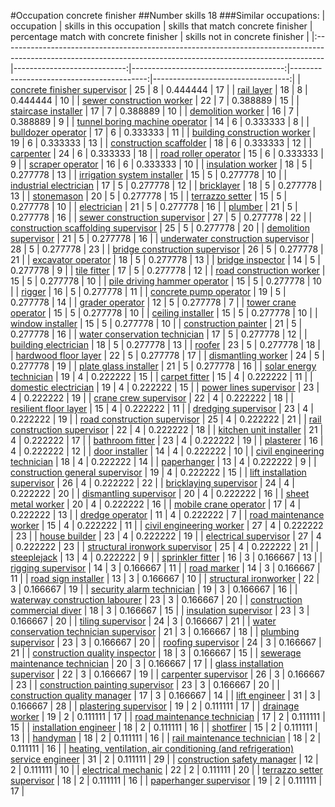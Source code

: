 #Occupation concrete finisher
##Number skills 18
###Similar occupations:
| occupation                                                                                                                                                    |   skills in this occupation |   skills that match concrete finisher |   percentage match with concrete finisher |   skills not in concrete finisher |
|:--------------------------------------------------------------------------------------------------------------------------------------------------------------|----------------------------:|--------------------------------------:|------------------------------------------:|----------------------------------:|
| [concrete finisher supervisor](concrete_finisher_supervisor.md)                                                                                               |                          25 |                                     8 |                                  0.444444 |                                17 |
| [rail layer](rail_layer.md)                                                                                                                                   |                          18 |                                     8 |                                  0.444444 |                                10 |
| [sewer construction worker](sewer_construction_worker.md)                                                                                                     |                          22 |                                     7 |                                  0.388889 |                                15 |
| [staircase installer](staircase_installer.md)                                                                                                                 |                          17 |                                     7 |                                  0.388889 |                                10 |
| [demolition worker](demolition_worker.md)                                                                                                                     |                          16 |                                     7 |                                  0.388889 |                                 9 |
| [tunnel boring machine operator](tunnel_boring_machine_operator.md)                                                                                           |                          14 |                                     6 |                                  0.333333 |                                 8 |
| [bulldozer operator](bulldozer_operator.md)                                                                                                                   |                          17 |                                     6 |                                  0.333333 |                                11 |
| [building construction worker](building_construction_worker.md)                                                                                               |                          19 |                                     6 |                                  0.333333 |                                13 |
| [construction scaffolder](construction_scaffolder.md)                                                                                                         |                          18 |                                     6 |                                  0.333333 |                                12 |
| [carpenter](carpenter.md)                                                                                                                                     |                          24 |                                     6 |                                  0.333333 |                                18 |
| [road roller operator](road_roller_operator.md)                                                                                                               |                          15 |                                     6 |                                  0.333333 |                                 9 |
| [scraper operator](scraper_operator.md)                                                                                                                       |                          16 |                                     6 |                                  0.333333 |                                10 |
| [insulation worker](insulation_worker.md)                                                                                                                     |                          18 |                                     5 |                                  0.277778 |                                13 |
| [irrigation system installer](irrigation_system_installer.md)                                                                                                 |                          15 |                                     5 |                                  0.277778 |                                10 |
| [industrial electrician](industrial_electrician.md)                                                                                                           |                          17 |                                     5 |                                  0.277778 |                                12 |
| [bricklayer](bricklayer.md)                                                                                                                                   |                          18 |                                     5 |                                  0.277778 |                                13 |
| [stonemason](stonemason.md)                                                                                                                                   |                          20 |                                     5 |                                  0.277778 |                                15 |
| [terrazzo setter](terrazzo_setter.md)                                                                                                                         |                          15 |                                     5 |                                  0.277778 |                                10 |
| [electrician](electrician.md)                                                                                                                                 |                          21 |                                     5 |                                  0.277778 |                                16 |
| [plumber](plumber.md)                                                                                                                                         |                          21 |                                     5 |                                  0.277778 |                                16 |
| [sewer construction supervisor](sewer_construction_supervisor.md)                                                                                             |                          27 |                                     5 |                                  0.277778 |                                22 |
| [construction scaffolding supervisor](construction_scaffolding_supervisor.md)                                                                                 |                          25 |                                     5 |                                  0.277778 |                                20 |
| [demolition supervisor](demolition_supervisor.md)                                                                                                             |                          21 |                                     5 |                                  0.277778 |                                16 |
| [underwater construction supervisor](underwater_construction_supervisor.md)                                                                                   |                          28 |                                     5 |                                  0.277778 |                                23 |
| [bridge construction supervisor](bridge_construction_supervisor.md)                                                                                           |                          26 |                                     5 |                                  0.277778 |                                21 |
| [excavator operator](excavator_operator.md)                                                                                                                   |                          18 |                                     5 |                                  0.277778 |                                13 |
| [bridge inspector](bridge_inspector.md)                                                                                                                       |                          14 |                                     5 |                                  0.277778 |                                 9 |
| [tile fitter](tile_fitter.md)                                                                                                                                 |                          17 |                                     5 |                                  0.277778 |                                12 |
| [road construction worker](road_construction_worker.md)                                                                                                       |                          15 |                                     5 |                                  0.277778 |                                10 |
| [pile driving hammer operator](pile_driving_hammer_operator.md)                                                                                               |                          15 |                                     5 |                                  0.277778 |                                10 |
| [rigger](rigger.md)                                                                                                                                           |                          16 |                                     5 |                                  0.277778 |                                11 |
| [concrete pump operator](concrete_pump_operator.md)                                                                                                           |                          19 |                                     5 |                                  0.277778 |                                14 |
| [grader operator](grader_operator.md)                                                                                                                         |                          12 |                                     5 |                                  0.277778 |                                 7 |
| [tower crane operator](tower_crane_operator.md)                                                                                                               |                          15 |                                     5 |                                  0.277778 |                                10 |
| [ceiling installer](ceiling_installer.md)                                                                                                                     |                          15 |                                     5 |                                  0.277778 |                                10 |
| [window installer](window_installer.md)                                                                                                                       |                          15 |                                     5 |                                  0.277778 |                                10 |
| [construction painter](construction_painter.md)                                                                                                               |                          21 |                                     5 |                                  0.277778 |                                16 |
| [water conservation technician](water_conservation_technician.md)                                                                                             |                          17 |                                     5 |                                  0.277778 |                                12 |
| [building electrician](building_electrician.md)                                                                                                               |                          18 |                                     5 |                                  0.277778 |                                13 |
| [roofer](roofer.md)                                                                                                                                           |                          23 |                                     5 |                                  0.277778 |                                18 |
| [hardwood floor layer](hardwood_floor_layer.md)                                                                                                               |                          22 |                                     5 |                                  0.277778 |                                17 |
| [dismantling worker](dismantling_worker.md)                                                                                                                   |                          24 |                                     5 |                                  0.277778 |                                19 |
| [plate glass installer](plate_glass_installer.md)                                                                                                             |                          21 |                                     5 |                                  0.277778 |                                16 |
| [solar energy technician](solar_energy_technician.md)                                                                                                         |                          19 |                                     4 |                                  0.222222 |                                15 |
| [carpet fitter](carpet_fitter.md)                                                                                                                             |                          15 |                                     4 |                                  0.222222 |                                11 |
| [domestic electrician](domestic_electrician.md)                                                                                                               |                          19 |                                     4 |                                  0.222222 |                                15 |
| [power lines supervisor](power_lines_supervisor.md)                                                                                                           |                          23 |                                     4 |                                  0.222222 |                                19 |
| [crane crew supervisor](crane_crew_supervisor.md)                                                                                                             |                          22 |                                     4 |                                  0.222222 |                                18 |
| [resilient floor layer](resilient_floor_layer.md)                                                                                                             |                          15 |                                     4 |                                  0.222222 |                                11 |
| [dredging supervisor](dredging_supervisor.md)                                                                                                                 |                          23 |                                     4 |                                  0.222222 |                                19 |
| [road construction supervisor](road_construction_supervisor.md)                                                                                               |                          25 |                                     4 |                                  0.222222 |                                21 |
| [rail construction supervisor](rail_construction_supervisor.md)                                                                                               |                          22 |                                     4 |                                  0.222222 |                                18 |
| [kitchen unit installer](kitchen_unit_installer.md)                                                                                                           |                          21 |                                     4 |                                  0.222222 |                                17 |
| [bathroom fitter](bathroom_fitter.md)                                                                                                                         |                          23 |                                     4 |                                  0.222222 |                                19 |
| [plasterer](plasterer.md)                                                                                                                                     |                          16 |                                     4 |                                  0.222222 |                                12 |
| [door installer](door_installer.md)                                                                                                                           |                          14 |                                     4 |                                  0.222222 |                                10 |
| [civil engineering technician](civil_engineering_technician.md)                                                                                               |                          18 |                                     4 |                                  0.222222 |                                14 |
| [paperhanger](paperhanger.md)                                                                                                                                 |                          13 |                                     4 |                                  0.222222 |                                 9 |
| [construction general supervisor](construction_general_supervisor.md)                                                                                         |                          19 |                                     4 |                                  0.222222 |                                15 |
| [lift installation supervisor](lift_installation_supervisor.md)                                                                                               |                          26 |                                     4 |                                  0.222222 |                                22 |
| [bricklaying supervisor](bricklaying_supervisor.md)                                                                                                           |                          24 |                                     4 |                                  0.222222 |                                20 |
| [dismantling supervisor](dismantling_supervisor.md)                                                                                                           |                          20 |                                     4 |                                  0.222222 |                                16 |
| [sheet metal worker](sheet_metal_worker.md)                                                                                                                   |                          20 |                                     4 |                                  0.222222 |                                16 |
| [mobile crane operator](mobile_crane_operator.md)                                                                                                             |                          17 |                                     4 |                                  0.222222 |                                13 |
| [dredge operator](dredge_operator.md)                                                                                                                         |                          11 |                                     4 |                                  0.222222 |                                 7 |
| [road maintenance worker](road_maintenance_worker.md)                                                                                                         |                          15 |                                     4 |                                  0.222222 |                                11 |
| [civil engineering worker](civil_engineering_worker.md)                                                                                                       |                          27 |                                     4 |                                  0.222222 |                                23 |
| [house builder](house_builder.md)                                                                                                                             |                          23 |                                     4 |                                  0.222222 |                                19 |
| [electrical supervisor](electrical_supervisor.md)                                                                                                             |                          27 |                                     4 |                                  0.222222 |                                23 |
| [structural ironwork supervisor](structural_ironwork_supervisor.md)                                                                                           |                          25 |                                     4 |                                  0.222222 |                                21 |
| [steeplejack](steeplejack.md)                                                                                                                                 |                          13 |                                     4 |                                  0.222222 |                                 9 |
| [sprinkler fitter](sprinkler_fitter.md)                                                                                                                       |                          16 |                                     3 |                                  0.166667 |                                13 |
| [rigging supervisor](rigging_supervisor.md)                                                                                                                   |                          14 |                                     3 |                                  0.166667 |                                11 |
| [road marker](road_marker.md)                                                                                                                                 |                          14 |                                     3 |                                  0.166667 |                                11 |
| [road sign installer](road_sign_installer.md)                                                                                                                 |                          13 |                                     3 |                                  0.166667 |                                10 |
| [structural ironworker](structural_ironworker.md)                                                                                                             |                          22 |                                     3 |                                  0.166667 |                                19 |
| [security alarm technician](security_alarm_technician.md)                                                                                                     |                          19 |                                     3 |                                  0.166667 |                                16 |
| [waterway construction labourer](waterway_construction_labourer.md)                                                                                           |                          23 |                                     3 |                                  0.166667 |                                20 |
| [construction commercial diver](construction_commercial_diver.md)                                                                                             |                          18 |                                     3 |                                  0.166667 |                                15 |
| [insulation supervisor](insulation_supervisor.md)                                                                                                             |                          23 |                                     3 |                                  0.166667 |                                20 |
| [tiling supervisor](tiling_supervisor.md)                                                                                                                     |                          24 |                                     3 |                                  0.166667 |                                21 |
| [water conservation technician supervisor](water_conservation_technician_supervisor.md)                                                                       |                          21 |                                     3 |                                  0.166667 |                                18 |
| [plumbing supervisor](plumbing_supervisor.md)                                                                                                                 |                          23 |                                     3 |                                  0.166667 |                                20 |
| [roofing supervisor](roofing_supervisor.md)                                                                                                                   |                          24 |                                     3 |                                  0.166667 |                                21 |
| [construction quality inspector](construction_quality_inspector.md)                                                                                           |                          18 |                                     3 |                                  0.166667 |                                15 |
| [sewerage maintenance technician](sewerage_maintenance_technician.md)                                                                                         |                          20 |                                     3 |                                  0.166667 |                                17 |
| [glass installation supervisor](glass_installation_supervisor.md)                                                                                             |                          22 |                                     3 |                                  0.166667 |                                19 |
| [carpenter supervisor](carpenter_supervisor.md)                                                                                                               |                          26 |                                     3 |                                  0.166667 |                                23 |
| [construction painting supervisor](construction_painting_supervisor.md)                                                                                       |                          23 |                                     3 |                                  0.166667 |                                20 |
| [construction quality manager](construction_quality_manager.md)                                                                                               |                          17 |                                     3 |                                  0.166667 |                                14 |
| [lift engineer](lift_engineer.md)                                                                                                                             |                          31 |                                     3 |                                  0.166667 |                                28 |
| [plastering supervisor](plastering_supervisor.md)                                                                                                             |                          19 |                                     2 |                                  0.111111 |                                17 |
| [drainage worker](drainage_worker.md)                                                                                                                         |                          19 |                                     2 |                                  0.111111 |                                17 |
| [road maintenance technician](road_maintenance_technician.md)                                                                                                 |                          17 |                                     2 |                                  0.111111 |                                15 |
| [installation engineer](installation_engineer.md)                                                                                                             |                          18 |                                     2 |                                  0.111111 |                                16 |
| [shotfirer](shotfirer.md)                                                                                                                                     |                          15 |                                     2 |                                  0.111111 |                                13 |
| [handyman](handyman.md)                                                                                                                                       |                          18 |                                     2 |                                  0.111111 |                                16 |
| [rail maintenance technician](rail_maintenance_technician.md)                                                                                                 |                          18 |                                     2 |                                  0.111111 |                                16 |
| [heating, ventilation, air conditioning (and refrigeration) service engineer](heating,_ventilation,_air_conditioning_(and_refrigeration)_service_engineer.md) |                          31 |                                     2 |                                  0.111111 |                                29 |
| [construction safety manager](construction_safety_manager.md)                                                                                                 |                          12 |                                     2 |                                  0.111111 |                                10 |
| [electrical mechanic](electrical_mechanic.md)                                                                                                                 |                          22 |                                     2 |                                  0.111111 |                                20 |
| [terrazzo setter supervisor](terrazzo_setter_supervisor.md)                                                                                                   |                          18 |                                     2 |                                  0.111111 |                                16 |
| [paperhanger supervisor](paperhanger_supervisor.md)                                                                                                           |                          19 |                                     2 |                                  0.111111 |                                17 |
